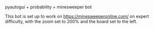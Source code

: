 pyautogui + probability = minesweeper bot

This bot is set up to work on https://minesweeperonline.com/ on expert difficulty, with the zoom set to 200% and the board set to the left.

